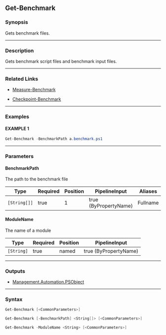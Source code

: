 Get-Benchmark
-------------




### Synopsis
Gets benchmark files.



---


### Description

Gets benchmark script files and benchmark input files.



---


### Related Links
* [Measure-Benchmark](Measure-Benchmark.md)



* [Checkpoint-Benchmark](Checkpoint-Benchmark.md)





---


### Examples
#### EXAMPLE 1
```PowerShell
Get-Benchmark -BenchmarkPath a.benchmark.ps1
```



---


### Parameters
#### **BenchmarkPath**

The path to the benchmark file






|Type        |Required|Position|PipelineInput        |Aliases |
|------------|--------|--------|---------------------|--------|
|`[String[]]`|true    |1       |true (ByPropertyName)|Fullname|



#### **ModuleName**

The name of a module






|Type      |Required|Position|PipelineInput        |
|----------|--------|--------|---------------------|
|`[String]`|true    |named   |true (ByPropertyName)|





---


### Outputs
* [Management.Automation.PSObject](https://learn.microsoft.com/en-us/dotnet/api/System.Management.Automation.PSObject)






---


### Syntax
```PowerShell
Get-Benchmark [<CommonParameters>]
```
```PowerShell
Get-Benchmark [-BenchmarkPath] <String[]> [<CommonParameters>]
```
```PowerShell
Get-Benchmark -ModuleName <String> [<CommonParameters>]
```

